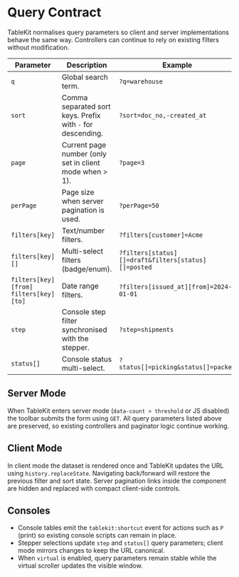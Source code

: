 # Query Contract

TableKit normalises query parameters so client and server implementations behave the same way. Controllers can continue to rely on existing filters without modification.

| Parameter | Description | Example |
| --- | --- | --- |
| `q` | Global search term. | `?q=warehouse` |
| `sort` | Comma separated sort keys. Prefix with `-` for descending. | `?sort=doc_no,-created_at` |
| `page` | Current page number (only set in client mode when > 1). | `?page=3` |
| `perPage` | Page size when server pagination is used. | `?perPage=50` |
| `filters[key]` | Text/number filters. | `?filters[customer]=Acme` |
| `filters[key][]` | Multi-select filters (badge/enum). | `?filters[status][]=draft&filters[status][]=posted` |
| `filters[key][from]`<br>`filters[key][to]` | Date range filters. | `?filters[issued_at][from]=2024-01-01` |
| `step` | Console step filter synchronised with the stepper. | `?step=shipments` |
| `status[]` | Console status multi-select. | `?status[]=picking&status[]=packed` |

## Server Mode

When TableKit enters server mode (`data-count > threshold` or JS disabled) the toolbar submits the form using `GET`. All query parameters listed above are preserved, so existing controllers and paginator logic continue working.

## Client Mode

In client mode the dataset is rendered once and TableKit updates the URL using `history.replaceState`. Navigating back/forward will restore the previous filter and sort state. Server pagination links inside the component are hidden and replaced with compact client-side controls.

## Consoles

- Console tables emit the `tablekit:shortcut` event for actions such as `P` (print) so existing console scripts can remain in place.
- Stepper selections update `step` and `status[]` query parameters; client mode mirrors changes to keep the URL canonical.
- When `virtual` is enabled, query parameters remain stable while the virtual scroller updates the visible window.
